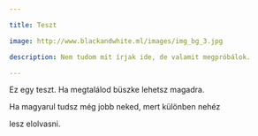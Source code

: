 ```yaml
---

title: Teszt

image: http://www.blackandwhite.ml/images/img_bg_3.jpg

description: Nem tudom mit írjak ide, de valamit megpróbálok.

---
```


Ez egy teszt. Ha megtalálod büszke lehetsz magadra. 

Ha magyarul tudsz még jobb neked, mert különben nehéz

lesz elolvasni.
